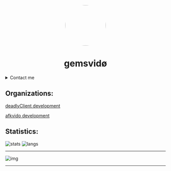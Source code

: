 
<p align="center">
    <img style="border-radius: 100px" width="128" height="128" src="https://avatars.githubusercontent.com/u/69060894?v=4">
</p>
<h1 align="center">gemsvidø</h1>


<details>
<summary>Contact me</summary>
<img align="left" alt="Discord" width="26px" src="https://discord.com/assets/07dca80a102d4149e9736d4b162cff6f.ico" /> <a href="https://dsc.bio/gemsvido">gemsvido#6866</a>
</p>
<img align="left" alt="Email" width="26px" src="https://www.google.com/a/cpanel/gmail.com/images/favicon.ico" /> <a href="mailto:gemsvido@gmail.com">gemsvido@gmail.com</a>
</p>
</details>

## Organizations:

[deadlyClient development](https://github.com/deadlyClient)

[afkvido development](https://github.com/afkvido-development)



## Statistics:
![stats](https://github-readme-stats.vercel.app/api?username=afkvido&count_private=true&show_icons=true&include_all_commits=true&theme=dark) 
![langs](https://github-readme-stats.vercel.app/api/top-langs/?username=afkvido&layout=compact&theme=dark)
<hr>

![img](https://github-profile-trophy.vercel.app/?username=afkvido&rank=SSS,SS,S,AAA,AA,A,BBB,BB,B,C&theme=onedark)

__________
